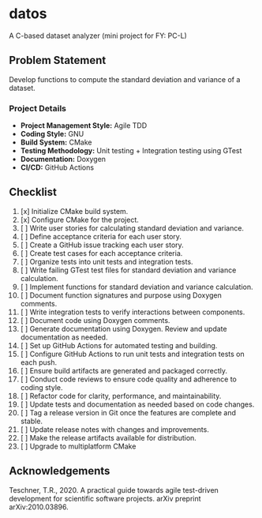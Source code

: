 # datos

A C-based dataset analyzer (mini project for FY: PC-L)

## Problem Statement

Develop functions to compute the standard deviation and variance of a dataset.

### Project Details

* **Project Management Style:** Agile TDD
* **Coding Style:** GNU
* **Build System:** CMake
* **Testing Methodology:** Unit testing + Integration testing using GTest
* **Documentation:** Doxygen
* **CI/CD:** GitHub Actions

## Checklist

1. [x] Initialize CMake build system.
2. [x] Configure CMake for the project.
3. [ ] Write user stories for calculating standard deviation and variance.
4. [ ] Define acceptance criteria for each user story.
5. [ ] Create a GitHub issue tracking each user story.
6. [ ] Create test cases for each acceptance criteria.
7. [ ] Organize tests into unit tests and integration tests.
8. [ ] Write failing GTest test files for standard deviation and variance calculation.
9. [ ] Implement functions for standard deviation and variance calculation.
10. [ ] Document function signatures and purpose using Doxygen comments.
11. [ ] Write integration tests to verify interactions between components.
12. [ ] Document code using Doxygen comments.
13. [ ] Generate documentation using Doxygen. Review and update documentation as needed.
14. [ ] Set up GitHub Actions for automated testing and building.
15. [ ] Configure GitHub Actions to run unit tests and integration tests on each push.
16. [ ] Ensure build artifacts are generated and packaged correctly.
17. [ ] Conduct code reviews to ensure code quality and adherence to coding style.
18. [ ] Refactor code for clarity, performance, and maintainability.
19. [ ] Update tests and documentation as needed based on code changes.
20. [ ] Tag a release version in Git once the features are complete and stable.
21. [ ] Update release notes with changes and improvements.
22. [ ] Make the release artifacts available for distribution.
23. [ ] Upgrade to multiplatform CMake

## Acknowledgements

Teschner, T.R., 2020. A practical guide towards agile test-driven development for scientific software projects. arXiv preprint arXiv:2010.03896.
